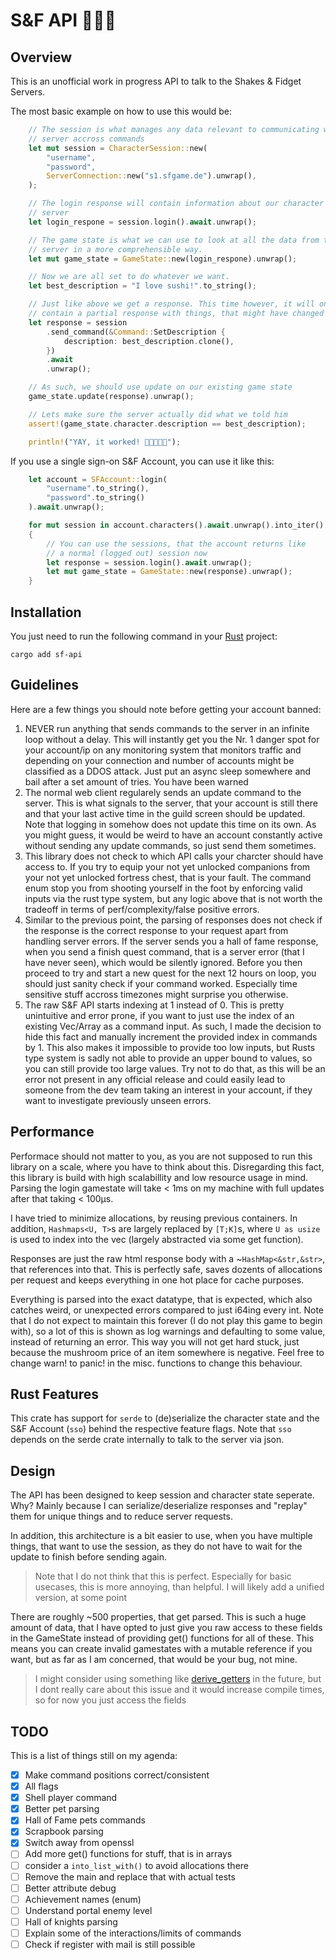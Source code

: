 # S&F API 🧙🏽‍♂️

## Overview

This is an unofficial work in progress API to talk to the Shakes & Fidget Servers. 

The most basic example on how to use this would be:

```Rust
    // The session is what manages any data relevant to communicating with the 
    // server accross commands
    let mut session = CharacterSession::new(
        "username",
        "password",
        ServerConnection::new("s1.sfgame.de").unwrap(),
    );

    // The login response will contain information about our character and the 
    // server
    let login_respone = session.login().await.unwrap();

    // The game state is what we can use to look at all the data from the 
    // server in a more comprehensible way. 
    let mut game_state = GameState::new(login_respone).unwrap();

    // Now we are all set to do whatever we want.
    let best_description = "I love sushi!".to_string();

    // Just like above we get a response. This time however, it will only 
    // contain a partial response with things, that might have changed
    let response = session
        .send_command(&Command::SetDescription {
            description: best_description.clone(),
        })
        .await
        .unwrap();

    // As such, we should use update on our existing game state
    game_state.update(response).unwrap();

    // Lets make sure the server actually did what we told him
    assert!(game_state.character.description == best_description);

    println!("YAY, it worked! 🎉🍣🍣🍣🎉");
```

If you use a single sign-on S&F Account, you can use it like this:

```Rust
    let account = SFAccount::login(
        "username".to_string(),
        "password".to_string()
    ).await.unwrap();

    for mut session in account.characters().await.unwrap().into_iter().flatten()
    {
        // You can use the sessions, that the account returns like
        // a normal (logged out) session now
        let response = session.login().await.unwrap();
        let mut game_state = GameState::new(response).unwrap();
    }

```

## Installation

You just need to run the following command in your [Rust](https://rustup.rs/) project:

```
cargo add sf-api
``` 

## Guidelines

Here are a few things you should note before getting your account banned:

1. NEVER run anything that sends commands to the server in an infinite loop without a delay. This will instantly get you the Nr. 1 danger spot for your account/ip on any monitoring system that monitors traffic and depending on your connection and number of accounts might be classified as a DDOS attack. Just put an async sleep somewhere and bail after a set amount of tries. You have been warned
2. The normal web client regularely sends an update command to the server. This is what signals to the server, that your account is still there and that your last active time in the guild screen should be updated. Note that logging in somehow does not update this time on its own. As you might guess, it would be weird to have an account constantly active without sending any update commands, so just send them sometimes.
3. This library does not check to which API calls your charcter should have access to. If you try to equip your not yet unlocked companions from your not yet unlocked fortress chest, that is your fault. The command enum stop you from shooting yourself in the foot by enforcing valid inputs via the rust type system, but any logic above that is not worth the tradeoff in terms of perf/complexity/false positive errors.
4. Similar to the previous point, the parsing of responses does not check if the response is the correct response to your request apart from handling server errors. If the server sends you a hall of fame response, when you send a finish quest command, that is a server error (that I have never seen), which would be silently ignored. Before you then proceed to try and start a new quest for the next 12 hours on loop, you should just sanity check if your command worked. Especially time sensitive stuff accross timezones might surprise you otherwise.
5. The raw S&F API starts indexing at 1 instead of 0. This is pretty unintuitive and error prone, if you want to just use the index of an existing Vec/Array as a command input. As such, I made the decision to hide this fact and manually increment the provided index in commands by 1. This also makes it impossible to provide too low inputs, but Rusts type system is sadly not able to provide an upper bound to values, so you can still provide too large values. Try not to do that, as this will be an error not present in any official release and could easily lead to someone from the dev team taking an interest in your account, if they want to investigate previously unseen errors.

## Performance

Performace should not matter to you, as you are not supposed to run this library on a scale, where you have to think about this. Disregarding this fact, this library is build with high scalabillity and low resource usage in mind. Parsing the login gamestate will take < 1ms on my machine with full updates after that taking < 100µs. 

I have tried to minimize allocations, by reusing previous containers. In addition, `Hashmaps<U, T>`s are largely replaced by `[T;K]`s, where `U as usize` is used to index into the vec (largely abstracted via some get function). 

Responses are just the raw html response body with a ~`HashMap<&str,&str>`, that references into that. This is perfectly safe, saves dozents of allocations per request and keeps everything in one hot place for cache purposes.

Everything is parsed into the exact datatype, that is expected, which also catches weird, or unexpected errors compared to just i64ing every int. Note that I do not expect to maintain this forever (I do not play this game to begin with), so a lot of this is shown as log warnings and defaulting to some value, instead of returning an error. This way you will not get hard stuck, just because the mushroom price of an item somewhere is negative. Feel free to change warn! to panic! in the misc. functions to change this behaviour.

## Rust Features

This crate has support for `serde` to (de)serialize the character state and the S&F Account (`sso`) behind the respective feature flags. Note that `sso` depends on the serde crate internally to talk to the server via json.

## Design

The API has been designed to keep session and character state seperate. Why? Mainly because I can serialize/deserialize responses and "replay" them for unique things and to reduce server requests. 

In addition, this architecture is a bit easier to use, when you have multiple things, that want to use the session, as they do not have to wait for the update to finish before sending again.

> Note that I do not think that this is perfect. Especially for basic usecases, this is more annoying, than helpful. I will likely add a unified version, at some point 

There are roughly ~500 properties, that get parsed. This is such a huge amount of data, that I have opted to just give you raw access to these fields in the GameState instead of providing get() functions for all of these. This means you can create invalid gamestates with a mutable reference if you want, but as far as I am concerned, that would be your bug, not mine. 

> I might consider using something like [derive_getters](https://docs.rs/derive-getters/latest/derive_getters/) in the future, but I dont really care about this issue and it would increase compile times, so for now you just access the fields

## TODO

This is a list of things still on my agenda:
- [X] Make command positions correct/consistent
- [X] All flags 
- [X] Shell player command
- [X] Better pet parsing
- [X] Hall of Fame pets commands
- [X] Scrapbook parsing
- [X] Switch away from openssl
- [ ] Add more get() functions for stuff, that is in arrays
- [ ] consider a `into_list_with()` to avoid allocations there
- [ ] Remove the main and replace that with actual tests
- [ ] Better attribute debug
- [ ] Achievement names (enum)
- [ ] Understand portal enemy level
- [ ] Hall of knights parsing
- [ ] Explain some of the interactions/limits of commands
- [ ] Check if register with mail is still possible
